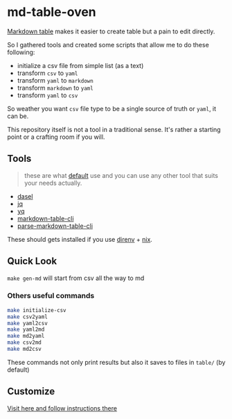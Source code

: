 # md-table-oven

[Markdown table](https://docs.github.com/en/get-started/writing-on-github/working-with-advanced-formatting/organizing-information-with-tables) makes it easier to create table but a pain to edit directly.

So I gathered tools and created some scripts that allow me to do these following:
- initialize a csv file from simple list (as a text)
- transform `csv` to `yaml`
- transform `yaml` to `markdown`
- transform `markdown` to `yaml`
- transform `yaml` to `csv`

So weather you want `csv` file type to be a single source of truth or `yaml`, it can be.

This repository itself is not a tool in a traditional sense.
It's rather a starting point or a crafting room if you will.

## Tools
> these are what [default](./default) use and you can use any other tool that suits your needs actually.

- [dasel](https://github.com/TomWright/dasel)
- [jq](https://stedolan.github.io/jq/)
- [yq](https://mikefarah.gitbook.io/yq/)
- [markdown-table-cli](https://github.com/raine/markdown-table-cli)
- [parse-markdown-table-cli](https://www.npmjs.com/package/parse-markdown-table-cli)

These should gets installed if you use [direnv](https://direnv.net/) + [nix](https://github.com/NixOS/nix).

## Quick Look
`make gen-md` will start from csv all the way to md

### Others useful commands
```bash
make initialize-csv
make csv2yaml
make yaml2csv
make yaml2md
make md2yaml
make csv2md
make md2csv
```

These commands not only print results but also it saves to files in `table/` (by default)

## Customize
[Visit here and follow instructions there](./yours/README.md#start-crafting)

